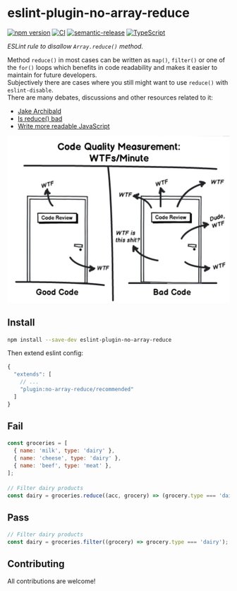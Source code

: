 # eslint-plugin-no-array-reduce

[![npm version][npm-badge]][npm-url]
[![CI][build-badge]][build-url]
[![semantic-release][semantic-badge]][semantic-url]
[![TypeScript][typescript-badge]][typescript-url]

_ESLint rule to disallow `Array.reduce()` method._

Method `reduce()` in most cases can be written as `map()`, `filter()` or one of the `for()` loops which benefits in code readability and makes it easier to maintain for future developers.  
Subjectively there are cases where you still might want to use `reduce()` with `eslint-disable`.  
There are many debates, discussions and other resources related to it:

- [Jake Archibald](https://twitter.com/jaffathecake/status/1213077702300852224)
- [Is reduce() bad](https://dev.to/jasterix/is-reduce-bad-2hhd)
- [Write more readable JavaScript](https://betterprogramming.pub/think-again-before-you-use-array-reduce-28f785b5aea9)

![](code.png)

## Install

```bash
npm install --save-dev eslint-plugin-no-array-reduce
```

Then extend eslint config:

```js
{
  "extends": [
    // ...
    "plugin:no-array-reduce/recommended"
  ]
}
```

## Fail

```js
const groceries = [
  { name: 'milk', type: 'dairy' },
  { name: 'cheese', type: 'dairy' },
  { name: 'beef', type: 'meat' },
];

// Filter dairy products
const dairy = groceries.reduce((acc, grocery) => (grocery.type === 'dairy' ? acc.concat(grocery) : acc), []);
```

## Pass

```js
// Filter dairy products
const dairy = groceries.filter((grocery) => grocery.type === 'dairy');
```

## Contributing

All contributions are welcome!

[npm-url]: https://www.npmjs.com/package/eslint-plugin-no-array-reduce
[npm-badge]: https://img.shields.io/npm/v/eslint-plugin-no-array-reduce.svg
[build-badge]: https://github.com/mkosir/eslint-plugin-no-array-reduce/actions/workflows/main.yml/badge.svg
[build-url]: https://github.com/mkosir/eslint-plugin-no-array-reduce/actions/workflows/main.yml
[semantic-badge]: https://img.shields.io/badge/%20%20%F0%9F%93%A6%F0%9F%9A%80-semantic--release-e10079.svg
[semantic-url]: https://github.com/semantic-release/semantic-release
[typescript-badge]: https://badges.frapsoft.com/typescript/code/typescript.svg?v=101
[typescript-url]: https://github.com/microsoft/TypeScript
